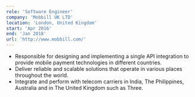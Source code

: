 ```yaml
---
role: 'Software Engineer'
company: 'Mobbill UK LTD'
location: 'London, United Kingdom'
start: 'Apr 2016'
end: 'Jan 2018'
url: 'http://www.mobbill.com/'
---
```


- Responsible for designing and implementing a single API integration to provide mobile payment technologies in different countries.
- Deliver reliable and scalable solutions that operate in various places throughout the world.
- Integrate and perform with telecom carriers in India, The Philippines, Australia and in The United Kingdom such as Three.